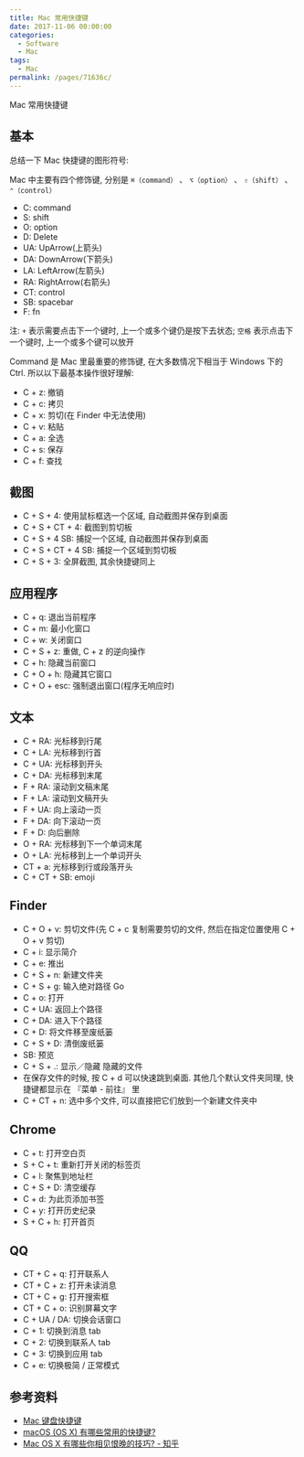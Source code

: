 ```yaml
---
title: Mac 常用快捷键
date: 2017-11-06 00:00:00
categories: 
  - Software
  - Mac
tags: 
  - Mac
permalink: /pages/71636c/
---
```


Mac 常用快捷键

## 基本

总结一下 Mac 快捷键的图形符号:

Mac 中主要有四个修饰键, 分别是 `⌘（command）` 、 `⌥（option）` 、 `⇧（shift）` 、 `⌃（control）`

* C: command
* S: shift
* O: option
* D: Delete
* UA: UpArrow(上箭头)
* DA: DownArrow(下箭头)
* LA: LeftArrow(左箭头)
* RA: RightArrow(右箭头)
* CT: control
* SB: spacebar
* F: fn

注: `+` 表示需要点击下一个键时, 上一个或多个键仍是按下去状态; `空格` 表示点击下一个键时, 上一个或多个键可以放开

Command 是 Mac 里最重要的修饰键, 在大多数情况下相当于 Windows 下的 Ctrl. 所以以下最基本操作很好理解:

* C + z: 撤销
* C + c: 拷贝
* C + x: 剪切(在 Finder 中无法使用)
* C + v: 粘贴
* C + a: 全选
* C + s: 保存
* C + f: 查找

## 截图

* C + S + 4: 使用鼠标框选一个区域, 自动截图并保存到桌面
* C + S + CT + 4: 截图到剪切板
* C + S + 4 SB: 捕捉一个区域, 自动截图并保存到桌面
* C + S + CT + 4 SB: 捕捉一个区域到剪切板
* C + S + 3: 全屏截图, 其余快捷键同上

## 应用程序

* C + q: 退出当前程序
* C + m: 最小化窗口
* C + w: 关闭窗口
* C + S + z: 重做, C + z 的逆向操作
* C + h: 隐藏当前窗口
* C + O + h: 隐藏其它窗口
* C + O + esc: 强制退出窗口(程序无响应时)

## 文本

* C + RA: 光标移到行尾
* C + LA: 光标移到行首
* C + UA: 光标移到开头
* C + DA: 光标移到末尾
* F + RA: 滚动到文稿末尾
* F + LA: 滚动到文稿开头
* F + UA: 向上滚动一页
* F + DA: 向下滚动一页
* F + D: 向后删除
* O + RA: 光标移到下一个单词末尾
* O + LA: 光标移到上一个单词开头
* CT + a: 光标移到行或段落开头
* C + CT + SB: emoji

## Finder

* C + O + v: 剪切文件(先 C + c 复制需要剪切的文件, 然后在指定位置使用 C + O + v 剪切)
* C + i: 显示简介
* C + e: 推出
* C + S + n: 新建文件夹
* C + S + g: 输入绝对路径 Go
* C + o: 打开
* C + UA: 返回上个路径
* C + DA: 进入下个路径
* C + D: 将文件移至废纸篓
* C + S + D: 清倒废纸篓
* SB: 预览
* C + S + .: 显示／隐藏 隐藏的文件
* 在保存文件的时候, 按 C + d 可以快速跳到桌面. 其他几个默认文件夹同理, 快捷键都显示在 『菜单 - 前往』 里
* C + CT + n: 选中多个文件, 可以直接把它们放到一个新建文件夹中

## Chrome

* C + t: 打开空白页
* S + C + t: 重新打开关闭的标签页
* C + l: 聚焦到地址栏
* C + S + D: 清空缓存
* C + d: 为此页添加书签
* C + y: 打开历史纪录
* S + C + h: 打开首页

## QQ

* CT + C + q: 打开联系人
* CT + C + z: 打开未读消息
* CT + C + g: 打开搜索框
* CT + C + o: 识别屏幕文字
* C + UA / DA: 切换会话窗口
* C + 1: 切换到消息 tab
* C + 2: 切换到联系人 tab
* C + 3: 切换到应用 tab
* C + e: 切换极简 / 正常模式

## 参考资料

* [Mac 键盘快捷键](https://support.apple.com/zh-cn/HT201236)
* [macOS (OS X) 有哪些常用的快捷键?](https://www.zhihu.com/question/20021861)
* [Mac OS X 有哪些你相见恨晚的技巧? - 知乎](https://www.zhihu.com/question/28776013)
